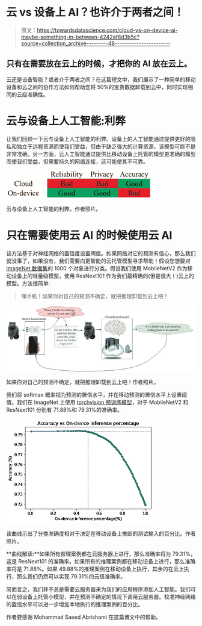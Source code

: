 # 云 vs 设备上 AI？也许介于两者之间！

> 原文：<https://towardsdatascience.com/cloud-vs-on-device-ai-maybe-something-in-between-4242af8d3b5c?source=collection_archive---------48----------------------->

## 只有在需要放在云上的时候，才把你的 AI 放在云上。

云还是设备智能？或者介于两者之间？在这篇短文中，我们展示了一种简单的移动设备和云之间的协作方法如何帮助您将 50%的宝贵数据卸载到云中，同时实现相同的云级准确性。

# 云与设备上人工智能:利弊

让我们回顾一下云与设备上人工智能的利弊。设备上的人工智能通过提供更好的隐私和独立于远程资源而使我们受益，但由于缺乏强大的计算资源，该模型可能不是非常准确。另一方面，云人工智能通过提供比移动设备上托管的模型更准确的模型而使我们受益，但需要持久的网络连接，这可能使其不可靠。

![](img/11513e32e319de656142efcb1ea7badb.png)

云与设备上人工智能的利弊。作者照片。

# **只在需要使用云 AI 的时候使用云 AI**

该方法基于对神经网络的置信度设置阈值。如果网络对它的预测有信心，那么我们就没事了，如果没有，我们需要向更智能的云托管模型寻求帮助！假设您想要对 [ImageNet 数据集](http://www.image-net.org/)的 1000 个对象进行分类。假设我们使用 MobileNetV2 作为移动设备上的轻量级模型，使用 ResNext101 作为我们最精确的(但是很大！)云上的模型。方法很简单:

> 嘿手机！如果你对自己的预测不确定，就把推理卸载到云上吧！

![](img/9cd2b8b3e409eb70ed29254a8dede7ff.png)

如果你对自己的预测不确定，就把推理卸载到云上吧！作者照片。

我们将 softmax 概率视为预测的置信水平，并在移动预测的置信水平上设置阈值。我们在 ImageNet 上使用 [torchvision 预训练模型](https://pytorch.org/docs/stable/torchvision/models.html)，对于 MobileNetV2 和 ResNext101 分别有 71.88%和 79.31%的准确率。

![](img/d5434528bb9bb3bdf05e48f6ddc744b8.png)

该曲线示出了分类准确度相对于决定在移动设备上推断的测试输入的百分比。作者照片。

**曲线解读:**如果所有推理案例都在云服务器上进行，那么准确率将为 79.31%，这是 ResNext101 的准确率。如果所有的推理案例都在移动设备上进行，那么准确率将是 71.88%。如果 49.88%的推理案例在移动设备上执行，其余的在云上执行，那么我们仍然可以实现 79.31%的云级准确率。

简而言之，我们并不总是需要云服务器来为我们的应用程序添加人工智能。我们可以在弱设备上托管小模型，并在预测不确定的情况下调用云服务器。校准神经网络的置信水平可以进一步增加本地执行的推理案例的百分比。

作者要感谢 Mohammad Saeed Abrishami 在这篇博文中的帮助。